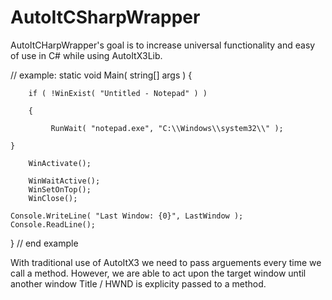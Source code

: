# AutoItCSharpWrapper

AutoItCHarpWrapper's goal is to increase universal functionality and easy of use in C# while using AutoItX3Lib. 

// example:
static void Main( string[] args )
{

        if ( !WinExist( "Untitled - Notepad" ) )
    
        {
        
             RunWait( "notepad.exe", "C:\\Windows\\system32\\" );
    
	}

        WinActivate();

        WinWaitActive();
        WinSetOnTop();
        WinClose();
	
	Console.WriteLine( "Last Window: {0}", LastWindow );
	Console.ReadLine();

}
// end example

With traditional use of AutoItX3 we need to pass arguements every time we call a method.
However, we are able to act upon the target window until another window Title / HWND is explicity passed to a method.
